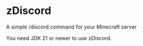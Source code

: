 # zDiscord

A simple /discord command for your Minecraft server

You need JDK 21 or newer to use zDiscord.